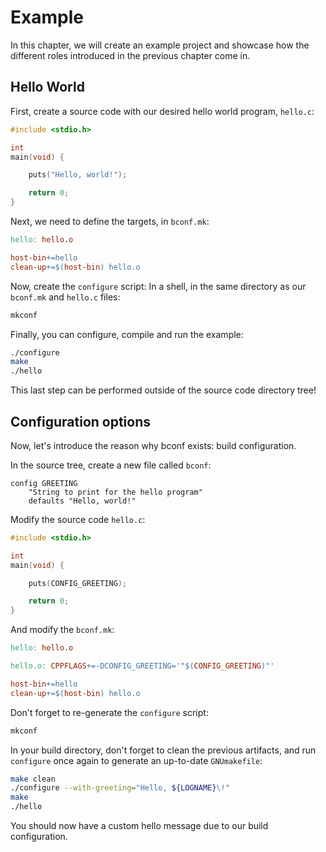 # Example

In this chapter, we will create an example project and showcase
how the different roles introduced in the previous chapter come in.

## Hello World

First, create a source code with our desired hello world program, `hello.c`:
```C
#include <stdio.h>

int
main(void) {

	puts("Hello, world!");

	return 0;
}
```

Next, we need to define the targets, in `bconf.mk`:
```Makefile
hello: hello.o

host-bin+=hello
clean-up+=$(host-bin) hello.o
```

Now, create the `configure` script:
In a shell, in the same directory as our `bconf.mk` and `hello.c` files:
```sh
mkconf
```

Finally, you can configure, compile and run the example:
```sh
./configure
make
./hello
```
This last step can be performed outside of the source code directory tree!

## Configuration options

Now, let's introduce the reason why bconf exists: build configuration.

In the source tree, create a new file called `bconf`:
```
config GREETING
	"String to print for the hello program"
	defaults "Hello, world!"
```

Modify the source code `hello.c`:
```C
#include <stdio.h>

int
main(void) {

	puts(CONFIG_GREETING);

	return 0;
}
```

And modify the `bconf.mk`:
```Makefile
hello: hello.o

hello.o: CPPFLAGS+=-DCONFIG_GREETING='"$(CONFIG_GREETING)"'

host-bin+=hello
clean-up+=$(host-bin) hello.o
```

Don't forget to re-generate the `configure` script:
```sh
mkconf
```

In your build directory, don't forget to clean the previous artifacts,
and run `configure` once again to generate an up-to-date `GNUmakefile`:
```sh
make clean
./configure --with-greeting="Hello, ${LOGNAME}\!"
make
./hello
```

You should now have a custom hello message due to our build configuration.
